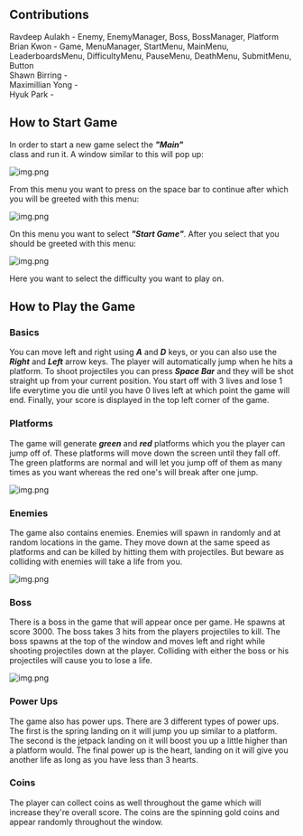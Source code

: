 ## Contributions
Ravdeep Aulakh - Enemy, EnemyManager, Boss, BossManager, Platform\
Brian Kwon - Game, MenuManager, StartMenu, MainMenu, LeaderboardsMenu, DifficultyMenu, PauseMenu, DeathMenu, SubmitMenu, Button\
Shawn Birring - \
Maximillian Yong - \
Hyuk Park - 

## How to Start Game
In order to start a new game select the *<b>"Main"</b>* \
class and run it. A window similar to this will pop up:

![img.png](Images/Mainmenu.png)

From this menu you want to press on the space bar to continue
after which you will be greeted with this menu:

![img.png](Images/MainMenu2.png)

On this menu you want to select *<b>"Start Game"</b>*.
After you select that you should be greeted with this menu:

![img.png](Images/DiffcultSelectReadme.png)

Here you want to select the difficulty you want to play on.

## How to Play the Game
### Basics
You can move left and right using <b>*A*</b> and
<b>*D*</b> keys, or you can also use the <b>*Right*</b>
and <b>*Left*</b> arrow keys. The player will automatically
jump when he hits a platform. To shoot projectiles you
can press <b>*Space Bar*</b> and they will be shot straight up
from your current position. You start off with 3 lives
and lose 1 life everytime you die until you have 0 lives
left at which point the game will end. Finally, your score 
is displayed in the top left corner of the game.

### Platforms
The game will generate *<b>green</b>* and *<b>red</b>* 
platforms which you the player can jump off of. These
platforms will move down the screen until they fall off.
The green platforms are normal and will let you 
jump off of them as many times as you want whereas 
the red one's will break after one jump.

![img.png](Images/PlatformReadme.png)

### Enemies
The game also contains enemies. Enemies will spawn in
randomly and at random locations in the game. They
move down at the same speed as platforms and can be
killed by hitting them with projectiles. But beware
as colliding with enemies will take a life from you.

![img.png](Images/EnemyReadme.png)

### Boss
There is a boss in the game that will appear once
per game. He spawns at score 3000. The boss takes
3 hits from the players projectiles to kill. The boss
spawns at the top of the window and moves left and right
while shooting projectiles down at the player. Colliding
with either the boss or his projectiles will cause you
to lose a life.

![img.png](Images/BossReadme.png)

### Power Ups
The game also has power ups. There are 3 different types
of power ups. The first is the spring landing on it will
jump you up similar to a platform. The second is the
jetpack landing on it will boost you up a little higher
than a platform would. The final power up is the heart,
landing on it will give you another life as long as you
have less than 3 hearts.

### Coins
The player can collect coins as well throughout
the game which will increase they're overall score.
The coins are the spinning gold coins and appear
randomly throughout the window.
